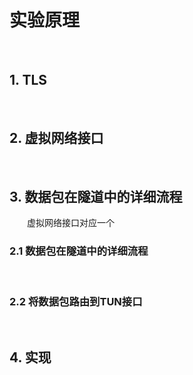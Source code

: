 # 实验原理

&emsp;&emsp;
## 1. TLS

&emsp;&emsp;

## 2. 虚拟网络接口

&emsp;&emsp;

## 3. 数据包在隧道中的详细流程

&emsp;&emsp;虚拟网络接口对应一个

### 2.1 数据包在隧道中的详细流程

&emsp;&emsp;

### 2.2 将数据包路由到TUN接口

&emsp;&emsp;


## 4. 实现

&emsp;&emsp;